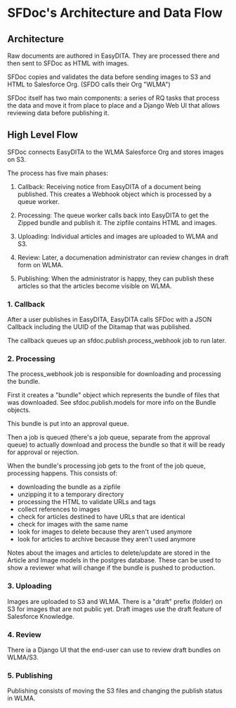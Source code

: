 # SFDoc's Architecture and Data Flow

## Architecture

Raw documents are authored in EasyDITA. They are processed
there and then sent to SFDoc as HTML with images.

SFDoc copies and validates the data before sending images to 
S3 and HTML to Salesforce Org. (SFDO calls their Org "WLMA")

SFDoc itself has two main components: a series of RQ tasks that
process the data and move it from place to place and a 
Django Web UI that allows reviewing data before publishing it.

## High Level Flow

SFDoc connects EasyDITA to the WLMA Salesforce Org and stores images on S3.

The process has five main phases:

 1. Callback: Receiving notice from EasyDITA of a document being published. 
    This creates a Webhook object which is processed by a queue worker.
 
 2. Processing: The queue worker calls back into EasyDITA to get the Zipped bundle and
    publish it. The zipfile contains HTML and images.

 3. Uploading: Individual articles and images are uploaded to WLMA and S3.

 4. Review: Later, a documenation administrator can review changes in draft form
    on WLMA.

 5. Publishing: When the administrator is happy, they can publish these articles so 
    that the articles become visible on WLMA.

### 1. Callback

After a user publishes in EasyDITA, EasyDITA calls SFDoc with a JSON Callback
including the UUID of the Ditamap that was published. 

The callback queues up an sfdoc.publish.process_webhook job to run later.

### 2. Processing

The process_webhook job is responsible for downloading and processing the
bundle. 

First it creates a "bundle" object which represents the bundle of files that
was downloaded. See sfdoc.publish.models for more info on the Bundle objects.

This bundle is put into an approval queue.

Then a job is queued (there's a job queue, separate from the approval queue)
to actually download and process the bundle so that it will be ready for approval or 
rejection.

When the bundle's processing job gets to the front of the job queue,
processing happens. This consists of:

 * downloading the bundle as a zipfile
 * unzipping it to a temporary directory
 * processing the HTML to validate URLs and tags
 * collect references to images
 * check for articles destined to have URLs that are identical 
 * check for images with the same name
 * look for images to delete because they aren't used anymore
 * look for articles to archive because they aren't used anymore

Notes about the images and articles to delete/update are stored in the
Article and Image models in the postgres database. These can be used to
show a reviewer what will change if the bundle is pushed to production.

### 3. Uploading

Images are uploaded to S3 and WLMA. There is a "draft" prefix (folder) on 
S3 for images that are not public yet. Draft images use the draft feature of
Salesforce Knowledge.

### 4. Review

There ia a Django UI that the end-user can use to review draft bundles on 
WLMA/S3.

### 5. Publishing

Publishing consists of moving the S3 files and changing the publish status
in WLMA.
